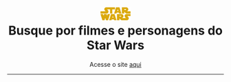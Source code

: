 <h1 align="center">
  <img src="./src/assets/imgs/logo.png" alt="Star Wars" width="70">
<br>
Busque por filmes e personagens do Star Wars
</h1>
<p align="center">
  Acesse o site <a href="star-wars-react-juliana.vercel.app"> aqui </a>
</p>
<hr />